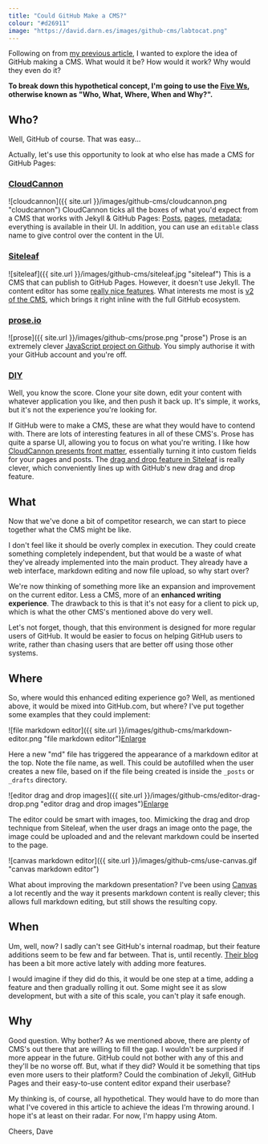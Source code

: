 ```yaml
---
title: "Could GitHub Make a CMS?"
colour: "#d26911"
image: "https://david.darn.es/images/github-cms/labtocat.png"
---
```


Following on from [my previous article](https://david.darn.es/2016/02/18/using-the-github-com-interface/), I wanted to explore the idea of GitHub making a CMS. What would it be? How would it work? Why would they even do it?

**To break down this hypothetical concept, I'm going to use the [Five Ws](https://en.wikipedia.org/wiki/Five_Ws), otherwise known as "Who, What, Where, When and Why?".**

<!-- more -->

## Who?

Well, GitHub of course. That was easy...

Actually, let's use this opportunity to look at who else has made a CMS for GitHub Pages:

### [CloudCannon](http://cloudcannon.com/)

![cloudcannon]({{ site.url }}/images/github-cms/cloudcannon.png "cloudcannon")
CloudCannon ticks all the boxes of what you'd expect from a CMS that works with Jekyll & GitHub Pages: [Posts](http://docs.cloudcannon.com/editing/blogging/), [pages](http://docs.cloudcannon.com/editing/content-editor/), [metadata](http://docs.cloudcannon.com/editing/front-matter/); everything is available in their UI. In addition, you can use an `editable` class name to give control over the content in the UI.

### [Siteleaf](http://www.siteleaf.com/)

![siteleaf]({{ site.url }}/images/github-cms/siteleaf.jpg "siteleaf")
This is a CMS that can publish to GitHub Pages. However, it doesn't use Jekyll. The content editor has some [really nice features](http://www.siteleaf.com/blog/markdown-in-siteleaf/). What interests me most is [v2 of the CMS](http://v2.siteleaf.com/), which brings it right inline with the full GitHub ecosystem.

### [prose.io](http://prose.io/)

![prose]({{ site.url }}/images/github-cms/prose.png "prose")
Prose is an extremely clever [JavaScript project on Github](https://github.com/prose/prose). You simply authorise it with your GitHub account and you're off.

### [DIY](https://pages.github.com/)

Well, you know the score. Clone your site down, edit your content with whatever application you like, and then push it back up. It's simple, it works, but it's not the experience you're looking for.

If GitHub were to make a CMS, these are what they would have to contend with. There are lots of interesting features in all of these CMS's. Prose has quite a sparse UI, allowing you to focus on what you're writing. I like how [CloudCannon presents front matter](http://docs.cloudcannon.com/editing/front-matter/), essentially turning it into custom fields for your pages and posts. The [drag and drop feature in Siteleaf](http://www.siteleaf.com/blog/markdown-in-siteleaf/) is really clever, which conveniently lines up with GitHub's new drag and drop feature.

## What

Now that we've done a bit of competitor research, we can start to piece together what the CMS might be like.

I don't feel like it should be overly complex in execution. They could create something completely independent, but that would be a waste of what they've already implemented into the main product. They already have a web interface, markdown editing and now file upload, so why start over?

We're now thinking of something more like an expansion and improvement on the current editor. Less a CMS, more of an **enhanced writing experience**. The drawback to this is that it's not easy for a client to pick up, which is what the other CMS's mentioned above do very well.

Let's not forget, though, that this environment is designed for more regular users of GitHub. It would be easier to focus on helping GitHub users to write, rather than chasing users that are better off using those other systems.

## Where

So, where would this enhanced editing experience go? Well, as mentioned above, it would be mixed into GitHub.com, but where? I've put together some examples that they could implement:

![file markdown editor]({{ site.url }}/images/github-cms/markdown-editor.png "file markdown editor")[Enlarge](https://github.com/daviddarnes/david.darn.es/blob/gh-pages/images/github-cms/markdown-editor.png)

Here a new "md" file has triggered the appearance of a markdown editor at the top. Note the file name, as well. This could be autofilled when the user creates a new file, based on if the file being created is inside the `_posts` or `_drafts` directory.

![editor drag and drop images]({{ site.url }}/images/github-cms/editor-drag-drop.png "editor drag and drop images")[Enlarge](https://github.com/daviddarnes/david.darn.es/blob/gh-pages/images/github-cms/editor-drag-dro.png)

The editor could be smart with images, too. Mimicking the drag and drop technique from Siteleaf, when the user drags an image onto the page, the image could be uploaded and and the relevant markdown could be inserted to the page.

![canvas markdown editor]({{ site.url }}/images/github-cms/use-canvas.gif "canvas markdown editor")

What about improving the markdown presentation? I've been using [Canvas](https://usecanvas.com/) a lot recently and the way it presents markdown content is really clever; this allows full markdown editing, but still shows the resulting copy.

## When

Um, well, now? I sadly can't see GitHub's internal roadmap, but their feature additions seem to be few and far between. That is, until recently. [Their blog](https://github.com/blog/) has been a bit more active lately with adding more features.

I would imagine if they did do this, it would be one step at a time, adding a feature and then gradually rolling it out. Some might see it as slow development, but with a site of this scale, you can't play it safe enough.

## Why

Good question. Why bother? As we mentioned above, there are plenty of CMS's out there that are willing to fill the gap. I wouldn't be surprised if more appear in the future. GitHub could not bother with any of this and they'll be no worse off. But, what if they did? Would it be something that tips even more users to their platform? Could the combination of Jekyll, GitHub Pages and their easy-to-use content editor expand their userbase?

My thinking is, of course, all hypothetical. They would have to do more than what I've covered in this article to achieve the ideas I'm throwing around. I hope it's at least on their radar. For now, I'm happy using Atom.

Cheers, Dave
